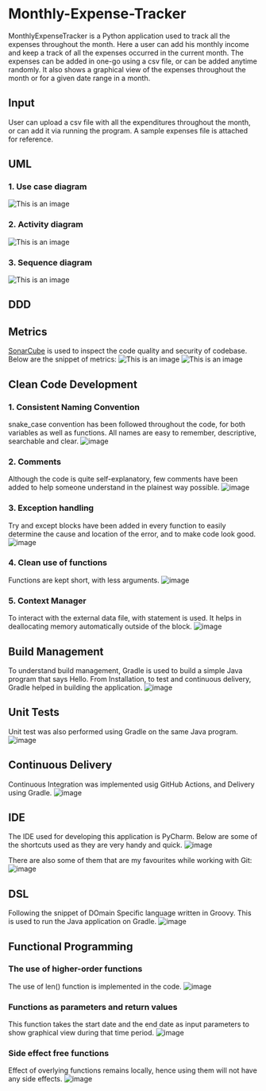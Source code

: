 # Monthly-Expense-Tracker
MonthlyExpenseTracker is a Python application used to track all the expenses throughout the month.
Here a user can add his monthly income and keep a track of all the expenses occurred in the current month.
The expenses can be added in one-go using a csv file, or can be added anytime randomly.
It also shows a graphical view of the expenses throughout the month or for a given date range in a month.

## Input
User can upload a csv file with all the expenditures throughout the month, or can add it via running the program.
A sample expenses file is attached for reference.

## UML
### 1. Use case diagram
![This is an image](https://github.com/NiloBaig/Monthly-Expense-Tracker/blob/main/Use%20case%20diagram.png)
### 2. Activity diagram
![This is an image](https://github.com/NiloBaig/Monthly-Expense-Tracker/blob/main/Activity%20diagram.png)
### 3. Sequence diagram
![This is an image](https://github.com/NiloBaig/Monthly-Expense-Tracker/blob/main/Sequence%20diagram.png)

## DDD
## Metrics
[SonarCube](https://sonarcloud.io/project/overview?id=NiloBaig_Monthly-Expense-Tracker) is used to inspect the code quality and security of codebase.
  Below are the snippet of metrics:
![This is an image](https://github.com/NiloBaig/Monthly-Expense-Tracker/blob/main/Sonarcube2.PNG)
![This is an image](https://github.com/NiloBaig/Monthly-Expense-Tracker/blob/main/Sonarcube1.PNG)

## Clean Code Development
### 1. Consistent Naming Convention
snake_case convention has been followed throughout the code, for both variables as well as functions. 
All names are easy to remember, descriptive, searchable and clear.
![image](https://user-images.githubusercontent.com/99265854/153726108-9f4e0f53-ffde-4d35-ab6a-fa110e04e745.png)
### 2. Comments
Although the code is quite self-explanatory, few comments have been added to help someone understand in the plainest way possible.
![image](https://user-images.githubusercontent.com/99265854/153726211-52e9b8b9-ceb0-405b-afff-7c4fe954240b.png)
### 3. Exception handling
Try and except blocks have been added in every function to easily determine the cause and location of the error, and to make code look good.
![image](https://user-images.githubusercontent.com/99265854/153726226-3faa820e-0867-456f-85ed-f21a454ceee4.png)
### 4. Clean use of functions
Functions are kept short, with less arguments.
![image](https://user-images.githubusercontent.com/99265854/153726243-ab9c9f36-676a-4b1a-81cf-d3e5465d44b3.png)
### 5. Context Manager
To interact with the external data file, with statement is used. 
It helps in deallocating memory automatically outside of the block.
![image](https://user-images.githubusercontent.com/99265854/153726281-4b767909-af21-43dc-9def-a83d2fd7ba14.png)

## Build Management
To understand build management, Gradle is used to build a simple Java program that says Hello.
From Installation, to test and continuous delivery, Gradle helped in building the application.
![image](https://user-images.githubusercontent.com/99265854/153759666-079d39ca-b246-49d4-88a7-886ae711ef7e.png)

## Unit Tests
Unit test was also performed using Gradle on the same Java program.
![image](https://user-images.githubusercontent.com/99265854/153759699-d2650be4-0e0e-48dc-94df-f2d352c7c3e5.png)

## Continuous Delivery
Continuous Integration was implemented usig GitHub Actions, and Delivery using Gradle.
![image](https://user-images.githubusercontent.com/99265854/153759786-b45dedae-d3d8-410d-ba57-5ace530db92c.png)

## IDE
The IDE used for developing this application is PyCharm. 
Below are some of the shortcuts used as they are very handy and quick.
![image](https://user-images.githubusercontent.com/99265854/153722374-307776e8-4d11-48ce-9ede-752d23aeb750.png)

There are also some of them that are my favourites while working with Git:
![image](https://user-images.githubusercontent.com/99265854/153722483-c16bae5e-df5d-4557-9617-8f205ea086c9.png)

## DSL
Following the snippet of DOmain Specific language written in Groovy. This is used to run the Java application on Gradle.
![image](https://user-images.githubusercontent.com/99265854/153759984-15976c0c-0454-41e6-a53d-9a6b07d03123.png)

## Functional Programming
### The use of higher-order functions
The use of len() function is implemented in the code.
![image](https://user-images.githubusercontent.com/99265854/153726830-fc5b9086-27af-4650-920e-5496a538d32e.png)
### Functions as parameters and return values
This function takes the start date and the end date as input parameters to show graphical view during that time period.
![image](https://user-images.githubusercontent.com/99265854/153726877-45c01430-3c0e-4ff4-afbd-43029e8d95c2.png)
### Side effect free functions
Effect of overlying functions remains locally, hence using them will not have any side effects.
![image](https://user-images.githubusercontent.com/99265854/153726931-c46db30b-3bd1-44f5-ad83-1e487386822f.png)
